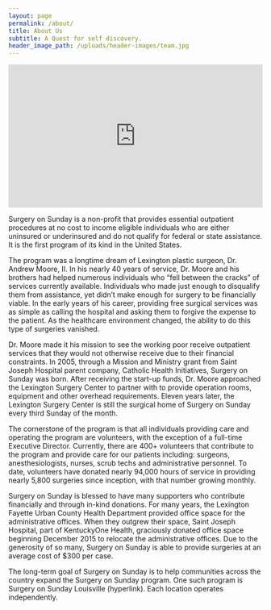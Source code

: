 ```yaml
---
layout: page
permalink: /about/
title: About Us
subtitle: A Quest for self discovery.
header_image_path: /uploads/header-images/team.jpg
---
```



<style>.embed-container { position: relative; padding-bottom: 56.25%; height: 0; overflow: hidden; max-width: 100%; } .embed-container iframe, .embed-container object, .embed-container embed { position: absolute; top: 0; left: 0; width: 100%; height: 100%; }</style><div class='embed-container'><iframe src='http://www.youtube.com/embed/QILiHiTD3uc' frameborder='0' allowfullscreen></iframe></div>

Surgery on Sunday is a non-profit that provides essential outpatient procedures at no cost to income eligible individuals who are either uninsured or underinsured and do not qualify for federal or state assistance. It is the first program of its kind in the United States.

The program was a longtime dream of Lexington plastic surgeon, Dr. Andrew Moore, II. In his nearly 40 years of service, Dr. Moore and his brothers had helped numerous individuals who “fell between the cracks” of services currently available. Individuals who made just enough to disqualify them from assistance, yet didn’t make enough for surgery to be financially viable. In the early years of his career, providing free surgical services was as simple as calling the hospital and asking them to forgive the expense to the patient. As the healthcare environment changed, the ability to do this type of surgeries vanished.

Dr. Moore made it his mission to see the working poor receive outpatient services that they would not otherwise receive due to their financial constraints. In 2005, through a Mission and Ministry grant from Saint Joseph Hospital parent company, Catholic Health Initiatives, Surgery on Sunday was born. After receiving the start-up funds, Dr. Moore approached the Lexington Surgery Center to partner with to provide operation rooms, equipment and other overhead requirements. Eleven years later, the Lexington Surgery Center is still the surgical home of Surgery on Sunday every third Sunday of the month.

The cornerstone of the program is that all individuals providing care and operating the program are volunteers, with the exception of a full-time Executive Director. Currently, there are 400+ volunteers that contribute to the program and provide care for our patients including: surgeons, anesthesiologists, nurses, scrub techs and administrative personnel. To date, volunteers have donated nearly 94,000 hours of service in providing nearly 5,800 surgeries since inception, with that number growing monthly.

Surgery on Sunday is blessed to have many supporters who contribute financially and through in-kind donations. For many years, the Lexington Fayette Urban County Health Department provided office space for the administrative offices. When they outgrew their space, Saint Joseph Hospital, part of KentuckyOne Health, graciously donated office space beginning December 2015 to relocate the administrative offices. Due to the generosity of so many, Surgery on Sunday is able to provide surgeries at an average cost of $300 per case.

The long-term goal of Surgery on Sunday is to help communities across the country expand the Surgery on Sunday program. One such program is Surgery on Sunday Louisville (hyperlink). Each location operates independently.